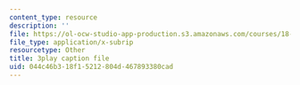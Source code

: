 ```yaml
---
content_type: resource
description: ''
file: https://ol-ocw-studio-app-production.s3.amazonaws.com/courses/18-02-multivariable-calculus-fall-2007/044c46b318f15212804d467893380cad_tYdoS0tkAHA.vtt
file_type: application/x-subrip
resourcetype: Other
title: 3play caption file
uid: 044c46b3-18f1-5212-804d-467893380cad
---
```

